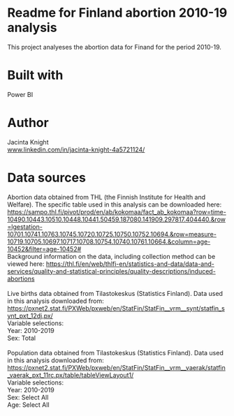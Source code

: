 # Readme for Finland abortion 2010-19 analysis
This project analyeses the abortion data for Finand for the period 2010-19.

 
# Built with
Power BI

# Author
Jacinta Knight\
www.linkedin.com/in/jacinta-knight-4a5721124/

# Data sources
Abortion data obtained from THL (the Finnish Institute for Health and Welfare). The specific table used in this analysis can be downloaded here:\
https://sampo.thl.fi/pivot/prod/en/ab/kokomaa/fact_ab_kokomaa?row=time-10490.10443.10510.10448.10441.50459.187080.141909.297817.404440.&row=lgestation-10701.10741.10763.10745.10720.10725.10750.10752.10694.&row=measure-10719.10705.10697.10717.10708.10754.10740.10761.10664.&column=age-10452&filter=age-10452# \
Background information on the data, including collection method can be viewed here: https://thl.fi/en/web/thlfi-en/statistics-and-data/data-and-services/quality-and-statistical-principles/quality-descriptions/induced-abortions \
\
Live births data obtained from Tilastokeskus (Statistics Finland). Data used in this analysis downloaded from:\
https://pxnet2.stat.fi/PXWeb/pxweb/en/StatFin/StatFin__vrm__synt/statfin_synt_pxt_12dj.px/ \
Variable selections:\
Year: 2010-2019\
Sex: Total\
\
Population data obtained from Tilastokeskus (Statistics Finland). Data used in this analysis downloaded from:\
https://pxnet2.stat.fi/PXWeb/pxweb/en/StatFin/StatFin__vrm__vaerak/statfin_vaerak_pxt_11rc.px/table/tableViewLayout1/ \
Variable selections:\
Year: 2010-2019\
Sex: Select All\
Age: Select All
